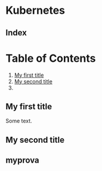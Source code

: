 # Kubernetes


## Index

# Table of Contents

1. [My first title](#my-first-title)
2. [My second title](#my-second-title)
3. [](#myprova)
## My first title
Some text.
## My second title

## myprova
